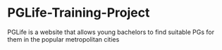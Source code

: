 # PGLife-Training-Project
PGLife is a website that allows young bachelors to find suitable PGs for them in the popular metropolitan cities

